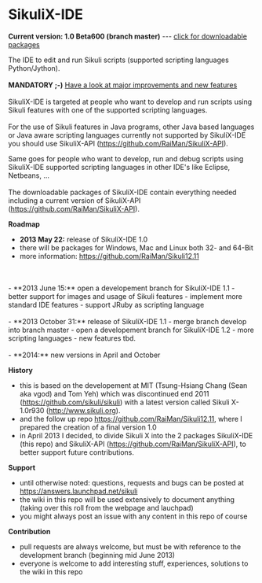 SikuliX-IDE
===========

**Current version: 1.0 Beta600 (branch master)** --- [click for downloadable packages](https://github.com/RaiMan/SikuliX-IDE/wiki/Packages)

The IDE to edit and run Sikuli scripts (supported scripting languages Python/Jython).
<br /><br />
**MANDATORY ;-)** [Have a look at major improvements and new features](https://github.com/RaiMan/SikuliX-IDE/wiki/Release-Notes)
<br /><br />
SikuliX-IDE is targeted at people who want to develop and run scripts using Sikuli features with one of the supported scripting languages.
<br /><br />
For the use of Sikuli features in Java programs, other Java based languages or Java aware scripting languages currently not supported by SikuliX-IDE you should use SikuliX-API (https://github.com/RaiMan/SikuliX-API). 

Same goes for people who want to develop, run and debug scripts using SikuliX-IDE supported scripting languages in other IDE's like Eclipse, Netbeans, ...
<br /><br />
The downloadable packages of SikuliX-IDE contain everything needed <br />
including a current version of SikuliX-API (https://github.com/RaiMan/SikuliX-API).

**Roadmap**
 - **2013 May 22:** release of SikuliX-IDE 1.0
  - there will be packages for Windows, Mac and Linux both 32- and 64-Bit
  - more information: https://github.com/RaiMan/Sikuli12.11
<br />
<br />
 - **2013 June 15:** open a developement branch for SikuliX-IDE 1.1
  - better support for images and usage of Sikuli features
  - implement more standard IDE features
  - support JRuby as scripting language
<br />
<br />
 - **2013 October 31:** release of SikuliX-IDE 1.1
  - merge branch develop into branch master
  - open a developement branch for SikuliX-IDE 1.2
  - more scripting languages
  - new features tbd.
<br />
<br />
 - **2014:** new versions in April and October

**History**
 - this is based on the developement at MIT (Tsung-Hsiang Chang (Sean aka vgod) and Tom Yeh) which was discontinued end 2011 (https://github.com/sikuli/sikuli) with a latest version called Sikuli X-1.0r930 (http://www.sikuli.org).
 - and the follow up repo https://github.com/RaiMan/Sikuli12.11, where I prepared the creation of a final version 1.0
 - in April 2013 I decided, to divide Sikuli X into the 2 packages SikuliX-IDE (this repo) and SikuliX-API (https://github.com/RaiMan/SikuliX-API), to better support future contributions.

**Support**
 - until otherwise noted: questions, requests and bugs can be posted at https://answers.launchpad.net/sikuli
 - the wiki in this repo will be used extensively to document anything (taking over this roll from the webpage and lauchpad)
 - you might always post an issue with any content in this repo of course

**Contribution**
 - pull requests are always welcome, but must be with reference to the development branch (beginning mid June 2013)
 - everyone is welcome to add interesting stuff, experiences, solutions to the wiki in this repo
